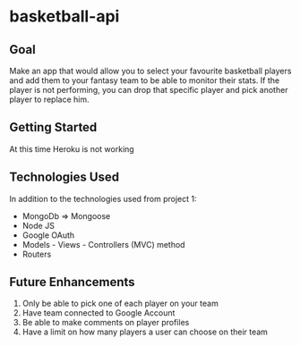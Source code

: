 # basketball-api

## Goal
Make an app that would allow you to select your favourite basketball players and add them to your fantasy team to be able to monitor their stats. If the player is not performing, you can drop that specific player and pick another player to replace him.

## Getting Started
At this time Heroku is not working

## Technologies Used
In addition to the technologies used from project 1:
- MongoDb => Mongoose
- Node JS
- Google OAuth
- Models - Views - Controllers (MVC) method
- Routers

## Future Enhancements
1. Only be able to pick one of each player on your team
2. Have team connected to Google Account
3. Be able to make comments on player profiles
4. Have a limit on how many players a user can choose on their team
